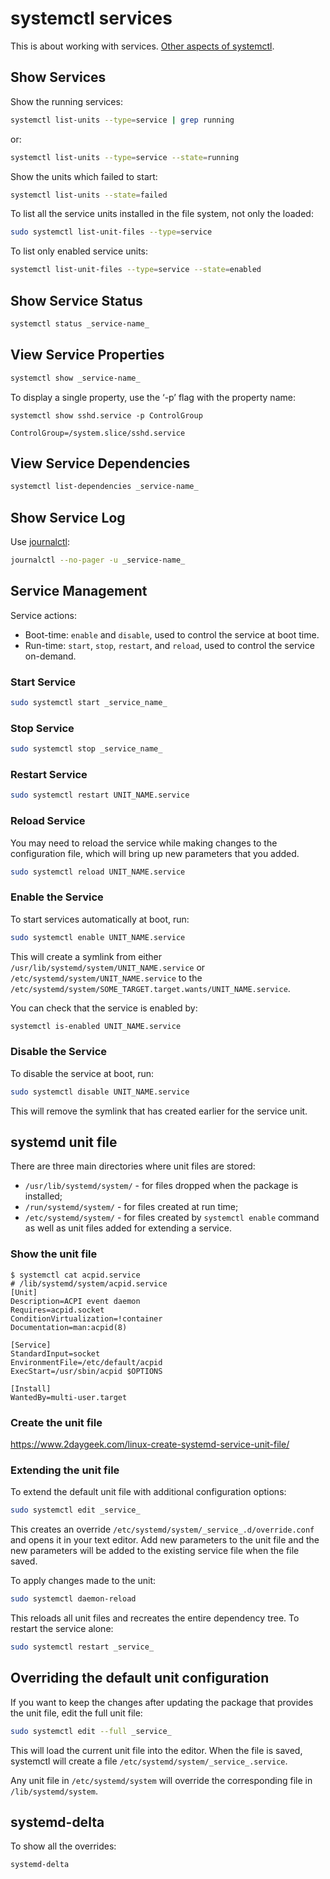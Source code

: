 # systemctl services

This is about working with services.
[Other aspects of systemctl](cli-systemctl.html).


## Show Services

Show the running services:

```sh
systemctl list-units --type=service | grep running
```

or:
```sh
systemctl list-units --type=service --state=running
```

Show the units which failed to start:
```sh
systemctl list-units --state=failed
```

To list all the service units installed in the file system, not only the loaded:
```sh
sudo systemctl list-unit-files --type=service
```

To list only enabled service units:
```sh
systemctl list-unit-files --type=service --state=enabled
```

## Show Service Status


```sh
systemctl status _service-name_
```

## View Service Properties

```sh
systemctl show _service-name_
```

To display a single property, use the ‘-p’ flag with the property name:

```
systemctl show sshd.service -p ControlGroup

ControlGroup=/system.slice/sshd.service
```

##  View Service Dependencies

```sh
systemctl list-dependencies _service-name_
```

## Show Service Log

Use [journalctl](https://www.man7.org/linux/man-pages/man1/journalctl.1.html):

```sh
journalctl --no-pager -u _service-name_
```

## Service Management

Service actions:

* Boot-time: `enable` and `disable`, used to control the service at boot time.
* Run-time: `start`, `stop`, `restart`, and `reload`, used to control the
service on-demand.

### Start Service

```sh
sudo systemctl start _service_name_
```

### Stop Service

```sh
sudo systemctl stop _service_name_
```

### Restart Service

```sh
sudo systemctl restart UNIT_NAME.service
```

### Reload Service

You may need to reload the service while making changes to the configuration
file, which will bring up new parameters that you added.

```sh
sudo systemctl reload UNIT_NAME.service
```

### Enable the Service

To start services automatically at boot, run:

```sh
sudo systemctl enable UNIT_NAME.service
```

This will create a symlink from either
`/usr/lib/systemd/system/UNIT_NAME.service` or
`/etc/systemd/system/UNIT_NAME.service` to the
`/etc/systemd/system/SOME_TARGET.target.wants/UNIT_NAME.service`.

You can check that the service is enabled by:

```sh
systemctl is-enabled UNIT_NAME.service
```

### Disable the Service

To disable the service at boot, run:
```sh
sudo systemctl disable UNIT_NAME.service
```
This will remove the symlink that has created earlier for the service unit.


## systemd unit file

There are three main directories where unit files are stored:

* `/usr/lib/systemd/system/` - for files dropped when the package is installed;
* `/run/systemd/system/` - for files created at run time;
* `/etc/systemd/system/` - for files created by `systemctl enable` command
as well as unit files added for extending a service.


### Show the unit file

```
$ systemctl cat acpid.service
# /lib/systemd/system/acpid.service
[Unit]
Description=ACPI event daemon
Requires=acpid.socket
ConditionVirtualization=!container
Documentation=man:acpid(8)

[Service]
StandardInput=socket
EnvironmentFile=/etc/default/acpid
ExecStart=/usr/sbin/acpid $OPTIONS

[Install]
WantedBy=multi-user.target
```

### Create the unit file


https://www.2daygeek.com/linux-create-systemd-service-unit-file/


### Extending the unit file

To extend the default unit file with additional configuration options:

```sh
sudo systemctl edit _service_
```

This creates an override `/etc/systemd/system/_service_.d/override.conf` and
opens it in your text editor. Add new parameters to the unit file and the new
parameters will be added to the existing service file when the file saved.

To apply changes made to the unit:
```sh
sudo systemctl daemon-reload
```
This reloads all unit files and recreates the entire dependency tree.
To restart the service alone:
```sh
sudo systemctl restart _service_
```

## Overriding the default unit configuration

If you want to keep the changes after updating the package that provides the
unit file, edit the full unit file:

```sh
sudo systemctl edit --full _service_
```

This will load the current unit file into the editor. When the file is saved,
systemctl will create a file `/etc/systemd/system/_service_.service`.

Any unit file in `/etc/systemd/system` will override the corresponding file in
`/lib/systemd/system`.

## systemd-delta

To show all the overrides:

```sh
systemd-delta
```
